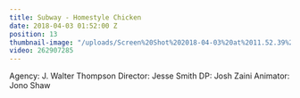 ```yaml
---
title: Subway - Homestyle Chicken
date: 2018-04-03 01:52:00 Z
position: 13
thumbnail-image: "/uploads/Screen%20Shot%202018-04-03%20at%2011.52.39%20am.png"
video: 262907285
---
```


Agency: J. Walter Thompson
Director: Jesse Smith
DP: Josh Zaini
Animator: Jono Shaw